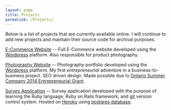 ```yaml
---
layout: page
title: Projects
permalink: /Projects/
---
```

Below is a list of projects that are currently available online. I will continue to add new projects and maintain their source code for archival purposes.

[E-Commerce Website](http://sugarplumoriginals.com/_oldWp/) -- Full E-Commerce website developed using the [Wordpress](http://wordpress.com/) platform. Also responsible for product photography.

[Photography Website](http://getakluew.com/) -- Photography portfolio developed using the [Wordpress](http://wordpress.com/) platform. My first *entrepreneurial* adventure in a business-to-business project. SEO driven design. Made possible due to [Ontario Summer Company 2014 Entrepreneurial Grant](http://www.ontario.ca/Start%20a%20summer%20company%3A%20students).

[Survey Application](http://getaclue-evtbckwl.herokuapp.com/) -- Survey application developed with the purpose of learning the Ruby language, Ruby on Rails framework, and [git](http://github.com/) version control system. Hosted on [Heroku](https://heroku.com/) using [postgres database](http://postgresql.org/).
